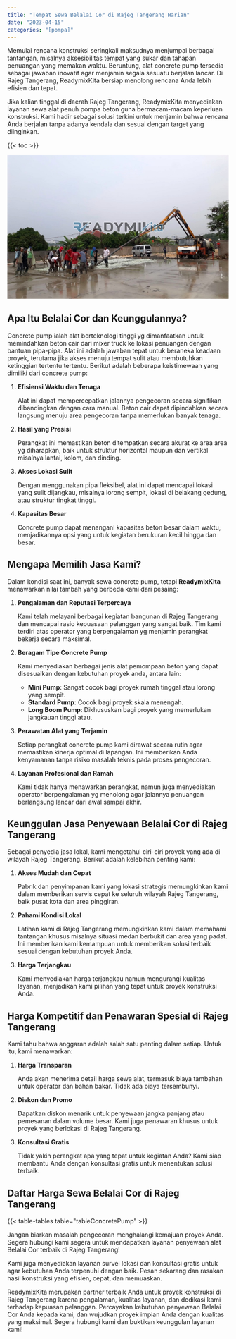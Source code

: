```yaml
---
title: "Tempat Sewa Belalai Cor di Rajeg Tangerang Harian"
date: "2023-04-15"
categories: "[pompa]"
---
```


Memulai rencana konstruksi seringkali maksudnya menjumpai berbagai tantangan, misalnya aksesibilitas tempat yang sukar dan tahapan penuangan yang memakan waktu. Beruntung, alat concrete pump tersedia sebagai jawaban inovatif agar menjamin segala sesuatu berjalan lancar. Di Rajeg Tangerang, ReadymixKita bersiap menolong rencana Anda lebih efisien dan tepat.

Jika kalian tinggal di daerah Rajeg Tangerang, ReadymixKita menyediakan layanan sewa alat penuh pompa beton guna bermacam-macam keperluan konstruksi. Kami hadir sebagai solusi terkini untuk menjamin bahwa rencana Anda berjalan tanpa adanya kendala dan sesuai dengan target yang diinginkan.

{{< toc >}}

![Tempat Sewa Belalai Cor di Rajeg Tangerang Harian](/images/pompa/sewa-pompa-07.jpg)

## Apa Itu Belalai Cor dan Keunggulannya?

Concrete pump ialah alat berteknologi tinggi yg dimanfaatkan untuk memindahkan beton cair dari mixer truck ke lokasi penuangan dengan bantuan pipa-pipa. Alat ini adalah jawaban tepat untuk beraneka keadaan proyek, terutama jika akses menuju tempat sulit atau membutuhkan ketinggian tertentu tertentu. Berikut adalah beberapa keistimewaan yang dimiliki dari concrete pump:

1. **Efisiensi Waktu dan Tenaga**

   Alat ini dapat mempercepatkan jalannya pengecoran secara signifikan dibandingkan dengan cara manual. Beton cair dapat dipindahkan secara langsung menuju area pengecoran tanpa memerlukan banyak tenaga.

2. **Hasil yang Presisi**

   Perangkat ini memastikan beton ditempatkan secara akurat ke area area yg diharapkan, baik untuk struktur horizontal maupun dan vertikal misalnya lantai, kolom, dan dinding.

3. **Akses Lokasi Sulit**

   Dengan menggunakan pipa fleksibel, alat ini dapat mencapai lokasi yang sulit dijangkau, misalnya lorong sempit, lokasi di belakang gedung, atau struktur tingkat tinggi.

4. **Kapasitas Besar**

   Concrete pump dapat menangani kapasitas beton besar dalam waktu, menjadikannya opsi yang untuk kegiatan berukuran kecil hingga dan besar.

## Mengapa Memilih Jasa Kami?

Dalam kondisi saat ini, banyak sewa concrete pump, tetapi **ReadymixKita** menawarkan nilai tambah yang berbeda kami dari pesaing:

1. **Pengalaman dan Reputasi Terpercaya**

   Kami telah melayani berbagai kegiatan bangunan di Rajeg Tangerang dan mencapai rasio kepuasaan pelanggan yang sangat baik. Tim kami terdiri atas operator yang berpengalaman yg menjamin perangkat bekerja secara maksimal.

2. **Beragam Tipe Concrete Pump**

   Kami menyediakan berbagai jenis alat pemompaan beton yang dapat disesuaikan dengan kebutuhan proyek anda, antara lain:
   - **Mini Pump**: Sangat cocok bagi proyek rumah tinggal atau lorong yang sempit.
   - **Standard Pump**: Cocok bagi proyek skala menengah.
   - **Long Boom Pump**: Dikhususkan bagi proyek yang memerlukan jangkauan tinggi atau.

3. **Perawatan Alat yang Terjamin**

   Setiap perangkat concrete pump kami dirawat secara rutin agar memastikan kinerja optimal di lapangan. Ini memberikan Anda kenyamanan tanpa risiko masalah teknis pada proses pengecoran.

4. **Layanan Profesional dan Ramah**

   Kami tidak hanya menawarkan perangkat, namun juga menyediakan operator berpengalaman yg menolong agar jalannya penuangan berlangsung lancar dari awal sampai akhir.

## Keunggulan Jasa Penyewaan Belalai Cor di Rajeg Tangerang

Sebagai penyedia jasa lokal, kami mengetahui ciri-ciri proyek yang ada di wilayah Rajeg Tangerang. Berikut adalah kelebihan penting kami:

1. **Akses Mudah dan Cepat**

   Pabrik dan penyimpanan kami yang lokasi strategis memungkinkan kami dalam memberikan servis cepat ke seluruh wilayah Rajeg Tangerang, baik pusat kota dan area pinggiran.

2. **Pahami Kondisi Lokal**

   Latihan kami di Rajeg Tangerang memungkinkan kami dalam memahami tantangan khusus misalnya situasi medan berbukit dan area yang padat. Ini memberikan kami kemampuan untuk memberikan solusi terbaik sesuai dengan kebutuhan proyek Anda.

3. **Harga Terjangkau**

   Kami menyediakan harga terjangkau namun mengurangi kualitas layanan, menjadikan kami pilihan yang tepat untuk proyek konstruksi Anda.

## Harga Kompetitif dan Penawaran Spesial di Rajeg Tangerang

Kami tahu bahwa anggaran adalah salah satu penting dalam setiap. Untuk itu, kami menawarkan:

1. **Harga Transparan**

   Anda akan menerima detail harga sewa alat, termasuk biaya tambahan untuk operator dan bahan bakar. Tidak ada biaya tersembunyi.

2. **Diskon dan Promo**

   Dapatkan diskon menarik untuk penyewaan jangka panjang atau pemesanan dalam volume besar. Kami juga penawaran khusus untuk proyek yang berlokasi di Rajeg Tangerang.

3. **Konsultasi Gratis**

   Tidak yakin perangkat apa yang tepat untuk kegiatan Anda? Kami siap membantu Anda dengan konsultasi gratis untuk menentukan solusi terbaik.

## Daftar Harga Sewa Belalai Cor di Rajeg Tangerang

{{< table-tables table="tableConcretePump" >}}

Jangan biarkan masalah pengecoran menghalangi kemajuan proyek Anda. Segera hubungi kami segera untuk mendapatkan layanan penyewaan alat Belalai Cor terbaik di Rajeg Tangerang!

Kami juga menyediakan layanan survei lokasi dan konsultasi gratis untuk agar kebutuhan Anda terpenuhi dengan baik. Pesan sekarang dan rasakan hasil konstruksi yang efisien, cepat, dan memuaskan.

ReadymixKita merupakan partner terbaik Anda untuk proyek konstruksi di Rajeg Tangerang karena pengalaman, kualitas layanan, dan dedikasi kami terhadap kepuasan pelanggan. Percayakan kebutuhan penyewaan Belalai Cor Anda kepada kami, dan wujudkan proyek impian Anda dengan kualitas yang maksimal. Segera hubungi kami dan buktikan keunggulan layanan kami!